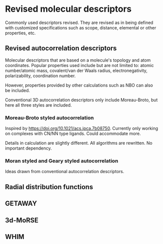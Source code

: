# Revised molecular descriptors
Commonly used descriptors revised. They are revised as in being defined with customized specifications such as scope, distance, elemental or other properties, etc.

## Revised autocorrelation descriptors

Molecular descriptors that are based on a molecule's topology and atom coordinates. Popular properties used include but are not limited to: atomic number/atomic mass, covalent/van der Waals radius, electronegativity, polarizability, coordination number.

However, properties provided by other calculations such as NBO can also be included.

Conventional 3D autocorrelation descriptors only include Moreau-Broto, but here all three styles are included.

### Moreau-Broto styled autocorrelation
Inspired by https://doi.org/10.1021/acs.jpca.7b08750. Currently only working on complexes with CN/NN type ligands. Could accommodate more. 

Details in calculation are slightly different. All algorithms are rewritten. No important dependency.

### Moran styled and Geary styled autocorrelation
Ideas drawn from conventional autocorrelation descriptors. 

## Radial distribution functions

## GETAWAY

## 3d-MoRSE

## WHIM